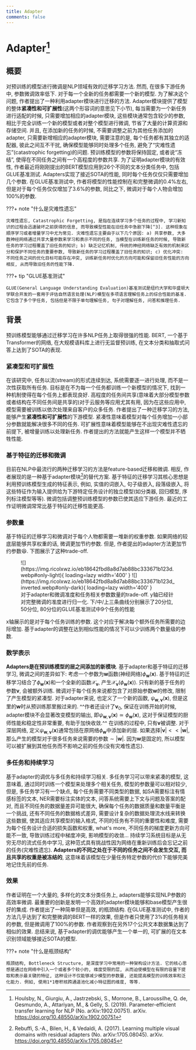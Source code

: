 ```yaml
---
title: Adapter
comments: false
---
```


# Adapter[^1]

## 概要

对预训练的模型进行微调是NLP领域有效的迁移学习方法. 然而, 在很多下游任务中, 参数微调效率低下. 对于每一个全新的任务都需要一个新的模型. 为了解决这个问题, 作者提出了一种利用adapter模块进行迁移的方法. Adapter模块提供了模型的整体**紧凑性和可扩展性**(这两个形容词的意思见下小节), 每当需要为一个新任务进行适配的时候, 只需要增加相应的adapter模块, 这些模块通常包含较少的参数, 相比于完全训练一个新的模型或者对整个模型进行微调, 节省了大量的计算资源和存储空间. 并且, 在添加新的任务的时候, 不需要调整之前为其他任务添加的adapter, 只需要新增相应的adapter模块, 需要注意的是, 每个任务都有其独立的适配器, 彼此之间互不干扰, 确保模型能够同时处理多个任务, 避免了“灾难性遗忘”(catastrophic forgetting)的问题. 预训练模型的参数将保持固定, 或者说“冻结”, 使得在不同任务之间有一个高程度的参数共享. 为了证明adapter模块的有效性, 作者最近将刚刚提出的BERT模型应用到26个不同的文本分类任务中, 包括GLUE基准测试. Adapters实现了接近SOTA的性能, 同时每个任务仅仅只需要增加几个参数. 在GLUE基准测试中, 作者将模型的性能控制在和完整微调的0.4%左右, 但是对于每个任务仅仅增加了3.6%的参数, 同比之下, 微调对于每个人物会增加100%的参数.

???+ note "什么是灾难性遗忘"

    灾难性遗忘, Catastrophic Forgetting, 是指在连续学习多个任务的过程中, 学习新知识的过程会迅速破坏之前获得的信息, 而导致模型性能在旧任务中急剧下降[^3]. 这种现象在顺序学习或者增量学习中尤为常见. 灾难性遗忘主要由于以下几个原因: a) 共享参数, 大多数神经网络通过共享大量参数来学习和表示不同的任务, 当模型在训练新任务的时候, 导致新任务的学习过程覆盖了旧任务的知识; b) 缺乏记忆机制, 传统的神经网络缺乏有效的机制来区分和保护不同任务的重要参数, 导致新任务的学习过程覆盖了旧任务的知识; c) 优化冲突: 不同任务之间的优化目标可能存在冲突, 训练新任务时优化的方向可能和保留旧任务性能的方向相反, 从而导致旧任务的性能下降.

???+ tip "GLUE基准测试"

    GLUE(General Language Understanding Evaluation)基准测试是纽约大学和华盛顿大学联合开发的一套用于评估自然语言处理(NLP)模型在多项语言理解任务上的综合性能的基准. 它包含了多个字任务, 包括但是不限于单句理解任务, 句子对理解任务, 问答和推理任务.

## 背景

预训练模型能够通过迁移学习在许多NLP任务上取得很强的性能. BERT, 一个基于Transformer的网络, 在大规模语料库上进行无监督预训练, 在文本分类和抽取式问答上达到了SOTA的表现.

### 紧凑型和可扩展性

在该研究中, 任务以流(stream)的形式连续到达, 系统需要逐一进行处理, 而不是一次性获取所有任务. 目标是在不为每一个任务都训练一个新模型的情况下, 找到一种机制使得在每个任务上都表现良好. 高程度的任务间共享(意味着大部分模型参数或者结构在不同任务间是共享的)对于云服务等应用尤其有用, 因为在这些应用中, 模型需要被训练以依次处理来自客户的众多任务. 作者提出了一种迁移学习的方法, 能够产生**紧凑性和可扩展性**的下游模型. 紧凑性意味着模型对每个任务增加一小部分参数就能解决很多不同的任务. 可扩展性意味着模型能够在不出现灾难性遗忘的前提下, 被增量训练以处理新任务. 作者提出的方法就能产生这样一个模型并不牺牲性能.

### 基于特征的迁移和微调

目前在NLP中最流行的两种迁移学习的方法是feature-based迁移和微调. 相反, 作者展现的是一种基于adapter模块[^2]的替代方案. 基于特征的迁移学习其核心思想是利用预训练模型生成的特征表示, 例如, 实值的词嵌入, 句子级嵌入, 段落级嵌入, 将这些特征作为输入提供给为下游特定任务设计的独立模型(如分类器, 回归模型, 序列标注模型等等). 微调包括调整预训练模型的参数已使其适应下游任务. 最近的工作证明微调常常比基于特征的迁移性能更高.

### 参数量

基于特征的迁移学习和微调对于每个人物都需要一堆新的权重参数. 如果网络的较底层能够共享权重的话, 微调更加节约参数. 但是, 作者提出的adapter方法更加节约参数:laughing:. 下图展示了这种trade-off.

<figure markdown='1'>
![](https://img.ricolxwz.io/eb18642fbd8a8d7ab88bc333671b123d.webp#only-light){ loading=lazy width='400' }
![](https://img.ricolxwz.io/eb18642fbd8a8d7ab88bc333671b123d_inverted.webp#only-dark){ loading=lazy width='400' }
<figcaption>对于adapter和微调准度和任务相关参数数量的trade-off. y轴已经针对完整微调的准度进行归一化. 下/中/上三条曲线分别展示了20分位, 50分位, 80分位的GLUE基准测试中9个任务的性能</figcaption>
</figure>

x轴展示的是对于每个任务训练的参数. 这个对应于解决每个额外任务所需要的边际增加. 基于adapter的调整在达到相似性能的情况下可以少训练两个数量级的参数.

### 数学表示

**Adapters是在预训练模型的层之间添加的新模块**. 基于adapter和基于特征的迁移学习, 微调之间的差异如下: 考虑一个参数为$\bm{w}$函数(神经网络)$\phi_{\bm{w}}(\bm{x})$. 基于特征的迁移学习结合了$\phi_{\bm{w}}(\bm{x})$和一个全新的函数$\mathcal{X}_{\bm{v}}$, 产生$\mathcal{X}_{\bm{v}}(\phi_{\bm{w}}(\bm{x}))$. 只有新的基于任务的参数$\bm{v}$, 会被额外训练. 微调对于每个任务来说都包含了对原始参数$\bm{w}$的修改, 限制了产生模型的紧凑型. 对于adapter来说, 也定义了一个新的函数, $\psi_{\bm{w}, \bm{v}}(\bm{x})$, 但是这里的$\bm{w}$时从预训练那里搬过来的. ^^作者还设计了$\bm{v}_0$, 保证在训练开始的时候, adapter模块不会显著改变模型的输出, 即$\psi_{\bm{w}, \bm{v}}(\bm{x})\simeq \phi_{\bm{w}}(\bm{x})$, 这对于保证模型的厨师性能和稳定性非常重要, 有助于加快收敛.^^ 在训练的过程中, 只有$\bm{v}$被调整. 对于深层网络, 定义$\psi_{\bm{w}, \bm{v}}(\bm{x})$通常包括在原网络$\phi_{\bm{w}}$中添加新的层. 如果选择$|\bm{v}|<<|\bm{w}|$, 那么产生的模型对于很多任务来说需要的参数$\sim |\bm{w}|$. 因为$\bm{w}$是固定的, 所以模型可以被扩展到其他任务而不影响之前的任务(没有灾难性遗忘).

### 多任务和持续学习

基于adapter的调优与多任务和持续学习相关. 多任务学习可以带来紧凑的模型, 这意味着, 通过同时训练一个模型来处理多个相关任务, 模型的参数量可以相对较少, 但是, 多任务学习有一个缺点, 每个任务需要不同类型的数据, 如SA需要标注有情感标签的文本, NER需要标注实体的文本, 问答系统需要上下文与问题及答案的配对, 而且不同任务的数据量差异可能很大, 确保每个任务的数据质量和数量平衡是一个挑战, 还有不同任务的数据格式差异, 需要设计复杂的数据处理流水线来转换这些数据, 使其适应共享模型的输入格式, 不同的任务有不同的重要性和难度, 需要为每个任务设计合适的损失函数和权重, what's more, 不同任务的梯度更新方向可能不一致, 导致训练过程中梯度冲突, 影响模型的收敛... 持续学习系统目标是从无穷无尽的流式任务中学习, 这种范式具有挑战性因为网络在重新训练后会忘记之前的任务(灾难性遗忘). **Adapters的不同之处在于不同的任务之间不会发生交互, 而且共享的权重是被冻结的**, 这意味着该模型在少量任务特定参数的代价下能够完美地记住先前的任务.

### 效果

作者证明在一个大量的, 多样化的文本分类任务上, adapters能够实现NLP参数的高效率微调. 最重要的创新是发明一个高效的adapter模块能够和base模型产生很好的集成. 作者提出了一种简单但是高效, 的瓶颈结构. 在GLUE基准测试中, 作者的方法几乎达到了和完整微调的BERT一样的效果, 但是作者只使用了3%的任务相关的参数, 但是微调用了100%的参数. 作者观察到在另外17个公共文本数据集达到了相似的效果. 总结来说, 基于adapter的调优能够产生一个单一的, 可扩展的在文本识别领域能够接近SOTA的模型.

???+ note "什么是瓶颈结构"

    瓶颈结构, Bottleneck Structure, 是深度学习中常用的一种架构设计方法. 它的核心思想是通过在网络中引入一个或者多个较小的, 维度受限的层, 从而迫使模型在有限的容量下提取和表示最关键的特征, 这种设计不仅能够减少模型的参数量, 还能提高模型的训练效率和泛化能力. 例如, 使用1*1卷积核跨通道池化减小特征图的维度, 等等.

[^1]: Houlsby, N., Giurgiu, A., Jastrzebski, S., Morrone, B., Laroussilhe, Q. de, Gesmundo, A., Attariyan, M., & Gelly, S. (2019). Parameter-efficient transfer learning for NLP (No. arXiv:1902.00751). arXiv. https://doi.org/10.48550/arXiv.1902.00751
[^2]: Rebuffi, S.-A., Bilen, H., & Vedaldi, A. (2017). Learning multiple visual domains with residual adapters (No. arXiv:1705.08045). arXiv. https://doi.org/10.48550/arXiv.1705.08045
[^3]: 大规模语言模型—灾难性遗忘-行麦科技. (不详). 取读于 2024年12月17日, 从 https://www.aihomecaring.com/?jishu/89.html

